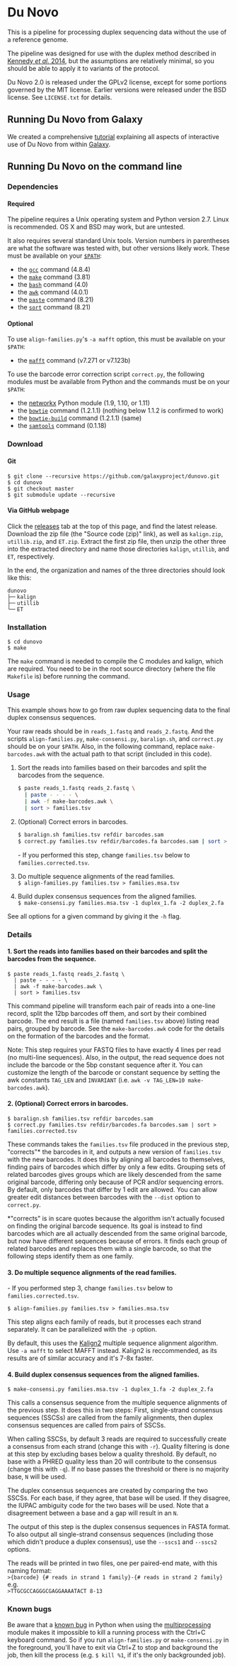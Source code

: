 # Du Novo

This is a pipeline for processing duplex sequencing data without the use of a reference genome.

The pipeline was designed for use with the duplex method described in [Kennedy *et al.* 2014](https://dx.doi.org/10.1038/nprot.2014.170), but the assumptions are relatively minimal, so you should be able to apply it to variants of the protocol.

Du Novo 2.0 is released under the GPLv2 license, except for some portions governed by the MIT license. Earlier versions were released under the BSD license. See `LICENSE.txt` for details.


## Running Du Novo from Galaxy

We created a comprehensive [tutorial](https://github.com/galaxyproject/dunovo/wiki) explaining all aspects of interactive use of Du Novo from within [Galaxy](http://usegalaxy.org).


## Running Du Novo on the command line


### Dependencies

#### Required

The pipeline requires a Unix operating system and Python version 2.7. Linux is recommended. OS X and BSD may work, but are untested.

It also requires several standard Unix tools. Version numbers in parentheses are what the software was tested with, but other versions likely work. These must be available on your [`$PATH`](https://en.wikipedia.org/wiki/Search_path):  
 -  the [`gcc`](https://gcc.gnu.org/) command (4.8.4)
 -  the [`make`](https://www.gnu.org/software/make/) command (3.81)
 -  the [`bash`](https://www.gnu.org/software/bash/bash.html) command (4.0)
 -  the [`awk`](https://www.gnu.org/software/gawk/) command (4.0.1)
 -  the [`paste`](https://www.gnu.org/software/coreutils/coreutils.html) command (8.21)
 -  the [`sort`](https://www.gnu.org/software/coreutils/coreutils.html) command (8.21)


#### Optional

To use `align-families.py`'s `-a mafft` option, this must be available on your `$PATH`:  
 - the [`mafft`](http://mafft.cbrc.jp/alignment/software/) command (v7.271 or v7.123b)

To use the barcode error correction script `correct.py`, the following modules must be available from Python and the commands must be on your `$PATH`:
 - the [networkx](https://pypi.python.org/pypi/networkx) Python module (1.9, 1.10, or 1.11)
 - the [`bowtie`](http://bowtie-bio.sourceforge.net/index.shtml) command (1.2.1.1) (nothing below 1.1.2 is confirmed to work)
 - the [`bowtie-build`](http://bowtie-bio.sourceforge.net/index.shtml) command (1.2.1.1) (same)
 - the [`samtools`](http://samtools.sourceforge.net/) command (0.1.18)


### Download

#### Git

    $ git clone --recursive https://github.com/galaxyproject/dunovo.git
    $ cd dunovo
    $ git checkout master
    $ git submodule update --recursive

#### Via GitHub webpage

Click the [releases](https://github.com/galaxyproject/dunovo/releases) tab at the top of this page, and find the latest release. Download the zip file (the "Source code (zip)" link), as well as `kalign.zip`, `utillib.zip`, and `ET.zip`. Extract the first zip file, then unzip the other three into the extracted directory and name those directories `kalign`, `utillib`, and `ET`, respectively.

In the end, the organization and names of the three directories should look like this:

    dunovo
    ├─╴kalign
    ├─╴utillib
    └─╴ET

### Installation

    $ cd dunovo
    $ make

The `make` command is needed to compile the C modules and kalign, which are required. You need to be in the root source directory (where the file `Makefile` is) before running the command.


### Usage

This example shows how to go from raw duplex sequencing data to the final duplex consensus sequences.

Your raw reads should be in `reads_1.fastq` and `reads_2.fastq`. And the scripts `align-families.py`, `make-consensi.py`, `baralign.sh`, and `correct.py` should be on your `$PATH`. Also, in the following command, replace `make-barcodes.awk` with the actual path to that script (included in this code).

1. Sort the reads into families based on their barcodes and split the barcodes from the sequence.  
    ```bash
    $ paste reads_1.fastq reads_2.fastq \
      | paste - - - - \
      | awk -f make-barcodes.awk \
      | sort > families.tsv
    ```

2. (Optional) Correct errors in barcodes.
    ```bash
    $ baralign.sh families.tsv refdir barcodes.sam
    $ correct.py families.tsv refdir/barcodes.fa barcodes.sam | sort > families.corrected.tsv
    ```
    \- If you performed this step, change `families.tsv` below to `families.corrected.tsv`.

3. Do multiple sequence alignments of the read families.  
`$ align-families.py families.tsv > families.msa.tsv`

4. Build duplex consensus sequences from the aligned families.  
`$ make-consensi.py families.msa.tsv -1 duplex_1.fa -2 duplex_2.fa`

See all options for a given command by giving it the `-h` flag.


### Details

#### 1. Sort the reads into families based on their barcodes and split the barcodes from the sequence.  

    $ paste reads_1.fastq reads_2.fastq \
      | paste - - - - \
      | awk -f make-barcodes.awk \
      | sort > families.tsv


This command pipeline will transform each pair of reads into a one-line record, split the 12bp barcodes off them, and sort by their combined barcode. The end result is a file (named `families.tsv` above) listing read pairs, grouped by barcode. See the `make-barcodes.awk` code for the details on the formation of the barcodes and the format.

Note: This step requires your FASTQ files to have exactly 4 lines per read (no multi-line sequences). Also, in the output, the read sequence does not include the barcode or the 5bp constant sequence after it. You can customize the length of the barcode or constant sequence by setting the awk constants `TAG_LEN` and `INVARIANT` (i.e. `awk -v TAG_LEN=10 make-barcodes.awk`).

#### 2. (Optional) Correct errors in barcodes.

    $ baralign.sh families.tsv refdir barcodes.sam
    $ correct.py families.tsv refdir/barcodes.fa barcodes.sam | sort > families.corrected.tsv

These commands takes the `families.tsv` file produced in the previous step, "corrects"\* the barcodes in it, and outputs a new version of `families.tsv` with the new barcodes. It does this by aligning all barcodes to themselves, finding pairs of barcodes which differ by only a few edits. Grouping sets of related barcodes gives groups which are likely descended from the same original barcode, differing only because of PCR and/or sequencing errors. By default, only barcodes that differ by 1 edit are allowed. You can allow greater edit distances between barcodes with the `--dist` option to `correct.py`.

\*"corrects" is in scare quotes because the algorithm isn't actually focused on finding the original barcode sequence. Its goal is instead to find barcodes which are all actually descended from the same original barcode, but now have different sequences because of errors. It finds each group of related barcodes and replaces them with a single barcode, so that the following steps identify them as one family.


#### 3. Do multiple sequence alignments of the read families.  

\- If you performed step 3, change `families.tsv` below to `families.corrected.tsv`.

`$ align-families.py families.tsv > families.msa.tsv`

This step aligns each family of reads, but it processes each strand separately. It can be parallelized with the `-p` option.

By default, this uses the [Kalign2](http://msa.sbc.su.se/cgi-bin/msa.cgi) multiple sequence alignment algorithm. Use `-a mafft` to select MAFFT instead. Kalign2 is reccommended, as its results are of similar accuracy and it's 7-8x faster.


#### 4. Build duplex consensus sequences from the aligned families.  

`$ make-consensi.py families.msa.tsv -1 duplex_1.fa -2 duplex_2.fa`

This calls a consensus sequence from the multiple sequence alignments of the previous step. It does this in two steps: First, single-strand consensus sequences (SSCSs) are called from the family alignments, then duplex consensus sequences are called from pairs of SSCSs.

When calling SSCSs, by default 3 reads are required to successfully create a consensus from each strand (change this with `-r`). Quality filtering is done at this step by excluding bases below a quality threshold. By default, no base with a PHRED quality less than 20 will contribute to the consensus (change this with `-q`). If no base passes the threshold or there is no majority base, `N` will be used.

The duplex consensus sequences are created by comparing the two SSCSs. For each base, if they agree, that base will be used. If they disagree, the IUPAC ambiguity code for the two bases will be used. Note that a disagreement between a base and a gap will result in an `N`.

The output of this step is the duplex consensus sequences in FASTA format. To also output all single-strand consensus sequences (including those which didn't produce a duplex consensus), use the `--sscs1` and `--sscs2` options.

The reads will be printed in two files, one per paired-end mate, with this naming format:  
`>{barcode} {# reads in strand 1 family}-{# reads in strand 2 family}`  
e.g.  
`>TTGCGCCAGGGCGAGGAAAATACT 8-13`


### Known bugs

Be aware that a [known bug](https://stackoverflow.com/questions/1408356/keyboard-interrupts-with-pythons-multiprocessing-pool/1408476#1408476) in Python when using the [multiprocessing](https://docs.python.org/2/library/multiprocessing.html) module makes it impossible to kill a running process with the Ctrl+C keyboard command. So if you run `align-families.py` or `make-consensi.py` in the foreground, you'll have to exit via Ctrl+Z to stop and background the job, then kill the process (e.g. `$ kill %1`, if it's the only backgrounded job).
